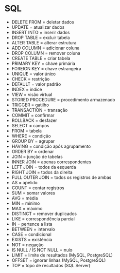 # SQL
* DELETE FROM = deletar dados
* UPDATE = atualizar dados
* INSERT INTO = inserir dados
* DROP TABLE = excluir tabela
* ALTER TABLE = alterar estrutura
* ADD COLUMN = adicionar coluna
* DROP COLUMN = remover coluna
* CREATE TABLE = criar tabela
* PRIMARY KEY = chave primária
* FOREIGN KEY = chave estrangeira
* UNIQUE = valor único
* CHECK = restrição
* DEFAULT = valor padrão
* INDEX = índice
* VIEW = visão virtual
* STORED PROCEDURE = procedimento armazenado
* TRIGGER = gatilho
* TRANSACTION = transação
* COMMIT = confirmar
* ROLLBACK = desfazer
* SELECT = campos
* FROM = tabela
* WHERE = condição
* GROUP BY = agrupar
* HAVING = condição após agrupamento
* ORDER BY = ordenar
* JOIN = junção de tabelas
* INNER JOIN = apenas correspondentes
* LEFT JOIN = todos da esquerda
* RIGHT JOIN = todos da direita
* FULL OUTER JOIN = todos os registros de ambas
* AS = apelido
* COUNT = contar registros
* SUM = somar valores
* AVG = média
* MIN = mínimo
* MAX = máximo
* DISTINCT = remover duplicados
* LIKE = correspondência parcial
* IN = pertence a lista
* BETWEEN = intervalo
* CASE = condicional
* EXISTS = existência
* NOT = negação
* IS NULL / IS NOT NULL = nulo
* LIMIT = limite de resultados (MySQL, PostgreSQL)
* OFFSET = ignorar linhas (MySQL, PostgreSQL)
* TOP = topo de resultados (SQL Server)
  
